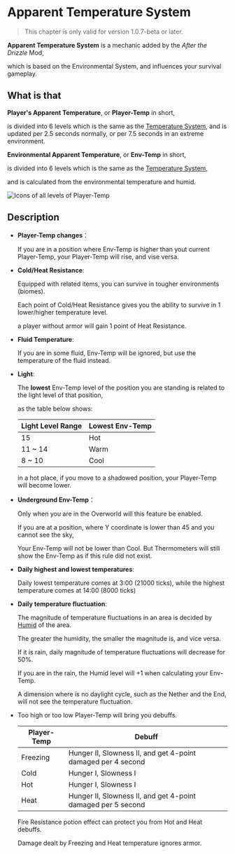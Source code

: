 # Apparent Temperature System

> This chapter is only valid for version 1.0.7-beta or later.

**Apparent Temperature System** is a mechanic added by the *After the Drizzle* Mod,

which is based on the Environmental System, and influences your survival gameplay.

## What is that

**Player's Apparent Temperature**, or **Player-Temp** in short, 

is divided into 6 levels which is the same as the [Temperature System](humid.md), and is updated per 2.5 seconds normally, or per 7.5 seconds in an extreme environment.

**Environmental Apparent Temperature**, or **Env-Temp** in short, 

is divided into 6 levels which is the same as the [Temperature System](humid.md), 

and is calculated from the environmental temperature and humid.

![Icons of all levels of Player-Temp](../.gitbook/assets/descriptions/temperature.png)

## Description

- **Player-Temp changes**：

  If you are in a position where Env-Temp is higher than yout current Player-Temp, your Player-Temp will rise, and vise versa.

- **Cold/Heat Resistance**:
  
  Equipped with related items, you can survive in tougher environments (biomes).

  Each point of Cold/Heat Resistance gives you the ability to survive in 1 lower/higher temperature level.
  
  a player without armor will gain 1 point of Heat Resistance.

- **Fluid Temperature**:

  If you are in some fluid, Env-Temp will be ignored, but use the temperature of the fluid instead.

- **Light**:

  The **lowest** Env-Temp level of the position you are standing is related to the light level of that position,
  
  as the table below shows:

  | Light Level Range | Lowest Env-Temp |
  |---------------|------------------|
  |         15         |          Hot         |
  |     11 ~ 14    |           Warm        |
  |      8 ~ 10     |           Cool         |
  
  in a hot place, if you move to a shadowed position, your Player-Temp will become lower.

- **Underground Env-Temp**：

  Only when you are in the Overworld will this feature be enabled.
  
  If you are at a position, where Y coordinate is lower than 45 and you cannot see the sky,
  
  Your Env-Temp will not be lower than Cool. But Thermometers will still show the Env-Temp as if this rule did not exist.

- **Daily highest and lowest temperatures**:

  Daily lowest temperature comes at 3:00 (21000 ticks), while the highest temperature comes at 14:00 (8000 ticks)

- **Daily temperature fluctuation**:

  The magnitude of temperature fluctuations in an area is decided by [Humid](humid.md) of the area.
  
  The greater the humidity, the smaller the magnitude is, and vice versa.
  
  If it is rain, daily magnitude of temperature fluctuations will decrease for 50%.

  If you are in the rain, the Humid level will +1 when calculating your Env-Temp.
  
  A dimension where is no daylight cycle, such as the Nether and the End, will not see the temperature fluctuation.

- Too high or too low Player-Temp will bring you debuffs.

  | Player-Temp | Debuff |
  |----------|-----------|
  |    Freezing   | Hunger Ⅱ, Slowness Ⅱ, and get 4-point damaged per 4 second |
  |    Cold   | Hunger Ⅰ, Slowness Ⅰ |
  |    Hot   | Hunger Ⅰ, Slowness Ⅰ |
  |    Heat   | Hunger Ⅱ, Slowness Ⅱ, and get 4-point damaged per 5 second |

  Fire Resistance potion effect can protect you from Hot and Heat debuffs.

  Damage dealt by Freezing and Heat temperature ignores armor.